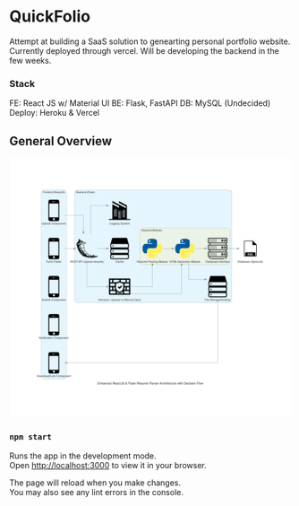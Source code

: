 # QuickFolio

Attempt at building a SaaS solution to genearting personal portfolio website. Currently deployed through vercel. Will be developing the backend in the few weeks.

### Stack
FE: React JS w/ Material UI
BE: Flask, FastAPI
DB: MySQL (Undecided)
Deploy: Heroku & Vercel

## General Overview

![Architecture](architecture.png)

### `npm start`

Runs the app in the development mode.\
Open [http://localhost:3000](http://localhost:3000) to view it in your browser.

The page will reload when you make changes.\
You may also see any lint errors in the console.

